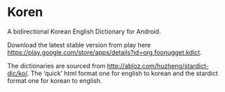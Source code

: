 Koren
=====

A bidirectional Korean English Dictionary for Android.

Download the latest stable version from play here https://play.google.com/store/apps/details?id=org.foonugget.kdict.

The dictionaries are sourced from http://abloz.com/huzheng/stardict-dic/ko/. The ‘quick’ html format one for english to korean and the stardict format one for korean to english.
